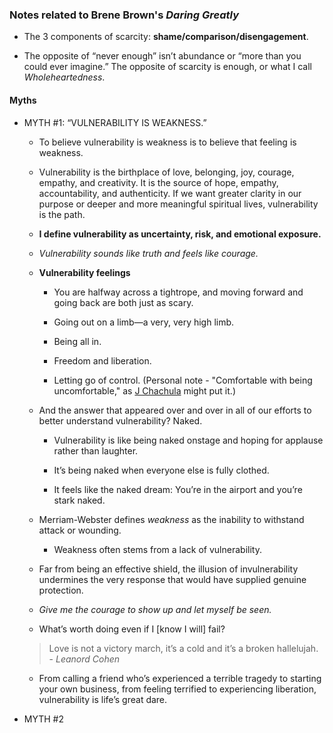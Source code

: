 ### Notes related to Brene Brown's _Daring Greatly_

- The 3 components of scarcity: __shame/comparison/disengagement__.

- The opposite of “never enough” isn’t abundance or “more
than you could ever imagine.” The opposite of scarcity is enough, or what I call _Wholeheartedness_.

#### Myths
- MYTH #1: “VULNERABILITY IS WEAKNESS.”

	- To believe vulnerability is weakness is to believe that feeling is weakness.
	
	- Vulnerability is the birthplace of love, belonging, joy, courage, empathy, and creativity. It is the source of hope, empathy, accountability, and authenticity. If we want greater clarity in our purpose or deeper and more meaningful spiritual lives, vulnerability is the path.

	- __I define vulnerability as uncertainty, risk, and emotional
exposure.__

	- _Vulnerability sounds like truth and feels like courage._
	
	- __Vulnerability feelings__
		- You are halfway across a tightrope, and moving forward and going back are both just as scary.
		
		- Going out on a limb—a very, very high limb.
		
		- Being all in.
		
		- Freedom and liberation.
		
		- Letting go of control. (Personal note - "Comfortable with being uncomfortable," as [J Chachula](http://www.theflyingmachine.net/instructors.html) might put it.)
		
	- And the answer that appeared over and over in all of our efforts to better understand vulnerability? Naked.
		- Vulnerability is like being naked onstage and hoping for applause rather than laughter.
		
		- It’s being naked when everyone else is fully clothed.
		
		- It feels like the naked dream: You’re in the airport and you’re stark naked.
			
	- Merriam-Webster defines _weakness_ as the inability to withstand attack or wounding.
	
		- Weakness often stems from a lack of vulnerability.

	- Far from being an effective shield, the illusion of invulnerability undermines the very response that would have supplied genuine protection.

	- _Give me the courage to show up and let myself be seen._
	
	- What’s worth doing even if I \[know I will\] fail?
	
	> Love is not a victory march, it’s a cold and it’s a
broken hallelujah. - _Leanord Cohen_

	- From calling a friend who’s experienced a terrible tragedy to starting your own business, from feeling terrified to experiencing liberation, vulnerability is life’s great dare.

- MYTH #2

		
